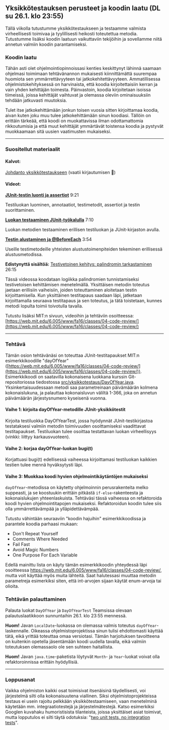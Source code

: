 ## Yksikkötestauksen perusteet ja koodin laatu (DL su 26.1. klo 23:55)

Tällä viikolla tutustumme yksikkötestaukseen ja testaamme valmista virheellisesti toimivaa ja tyylillisesti heikosti toteutettua metodia. Tutustumme lisäksi koodin laatuun vaikuttaviin tekijöihin ja sovellamme niitä annetun valmiin koodin parantamiseksi.

### Koodin laatu

Tähän asti olet ohjelmointiopinnoissasi kenties keskittynyt lähinnä saamaan ohjelmasi toimimaan tehtävänannon mukaisesti kiinnittämättä suurempaa huomiota sen ymmärrettävyyteen tai jatkokehitettävyyteen. Ammatillisessa ohjelmistokehityksessä on harvinaista, että koodia kirjoitettaisiin kerran ja vain yhden kehittäjän toimesta. Päinvastoin, koodia kirjoitetaan isoissa tiimeissä, joissa kehittäjät vaihtuvat ja olemassa oleviin ominaisuuksiin tehdään jatkuvasti muutoksia. 

Tulet itse jatkokehittämään jonkun toisen vuosia sitten kirjoittamaa koodia, aivan kuten joku muu tulee jatkokehittämään sinun koodiasi. Tällöin on erittäin tärkeää, että koodi on muokattavissa ilman odottamattomia rikkoutumisia ja että muut kehittäjät ymmärtävät toistensa koodia ja pystyvät muokkaamaan sitä uusien vaatimusten mukaiseksi.

---

### Suositellut materiaalit

#### Kalvot:

[Johdanto yksikkötestaukseen](https://haagahelia.sharepoint.com/:p:/t/Ohjelmointi2/EWUtzb5VgiFHpudvOuDYRSUBEUziXja02btfg2bYoNV_ug?e=GhRhpc) (vaatii kirjautumisen 🙁)

#### Videot:

[**JUnit-testin luonti ja assertiot**](https://video.haaga-helia.fi/media/JUnit-testin+luonti+ja+assertiot/0_pl76xbuy) 9:21

Testiluokan luominen, annotaatiot, testimetodit, assertiot ja testin suorittaminen.

[**Luokan testaaminen JUnit-työkalulla**](https://video.haaga-helia.fi/media/Luokan+testaaminen+JUnit-ty%C3%B6kalulla/0_1gkcscbe) 7:10

Luokan metodien testaaminen erillisen testiluokan ja JUnit-kirjaston avulla.

[**Testin alustaminen ja @BeforeEach**](https://video.haaga-helia.fi/media/Testin+alustaminen+ja+%40BeforeEach/0_poklvdms) 3:54

Useille testimetodeille yhteisten alustustoimenpiteiden tekeminen erillisessä alustusmetodissa.

**Edistynyttä sisältöä:** [Testivetoinen kehitys: palindromin tarkastaminen](https://video.haaga-helia.fi/media/Testivetoinen+kehitysA+palindromin+tarkastaminen/0_m8y5zv8k) 26:15

Tässä videossa koodataan logiikka palindromien tunnistamiseksi testivetoisen kehittämisen menetelmällä. Yksittäisen metodin toteutus jaetaan erillisiin vaiheisiin, joiden toteuttaminen aloitetaan testin kirjoittamisella. Kun yksittäinen testitapaus saadaan läpi, jatketaan kirjoittamalla seuraava testitapaus ja sen toteutus, ja tätä toistetaan, kunnes metodi lopulta toimii toivotulla tavalla.

Tutustu lisäksi MIT:n sivuun, videoihin ja tehtäviin osoitteessa: [https://web.mit.edu/6.005/www/fa16/classes/04-code-review/](https://web.mit.edu/6.005/www/fa16/classes/04-code-review/)

---

### Tehtävä

Tämän osion tehtävänäsi on toteuttaa JUnit-testitapaukset MIT:n esimerkkikoodille "dayOfYear" ([https://web.mit.edu/6.005/www/fa16/classes/04-code-review/](https://web.mit.edu/6.005/www/fa16/classes/04-code-review/)). Esimerkkikoodi on saatavilla kokonaisena luokkana kurssin Git-repositoriossa tiedostossa [src/yksikkotestaus/DayOfYear.java](src/yksikkotestaus/DayOfYear.java). Yksinkertaisuudessaan metodi saa parametreinaan päivämäärän kolmena kokonaislukuna, ja palauttaa kokonaisluvun väliltä 1-366, joka on annetun päivämäärän järjestysnumero kyseisenä vuonna.

#### **Vaihe 1: kirjoita dayOfYear-metodille JUnit-yksikkötestit**

Kirjoita testiluokka DayOfYearTest, jossa hyödynnät JUnit-testikirjastoa testataksesi valmiin metodin toimivuuden osoittamiseksi vaadittavat testitapaukset. Testiluokan tulee osoittaa testattavan luokan virheellisyys (vinkki: liittyy karkausvuoteen).

#### **Vaihe 2: korjaa dayOfYear-luokan bugi(t)**

Korjattuasi bugi(t) edellisessä vaiheessa kirjoittamasi testiluokan kaikkien testien tulee mennä hyväksytysti läpi.

#### **Vaihe 3: Muokkaa koodi hyvien ohjelmointikäytäntöjen mukaiseksi**

`dayOfYear`-metodissa on käytetty ohjelmoinnin perusrakenteita melko suppeasti, ja se koostuukin erittäin pitkästä `if-else`-rakenteesta ja kokonaislukujen yhteenlaskuista. Tehtäväsi tässä vaiheessa on refaktoroida koodi hyvien ohjelmointitapojen mukaiseksi. Refaktoroidun koodin tulee siis olla ymmärrettävämpää ja ylläpidettävämpää.

Tutustu vähintään seuraaviin "koodin hajuihin" esimerkkikoodissa ja parantele koodia parhaasi mukaan:

- Don't Repeat Yourself
- Comments Where Needed
- Fail Fast
- Avoid Magic Numbers
- One Purpose For Each Variable

Edellä mainittu lista on käyty tämän esimerkkikoodin yhteydessä läpi osoitteessa https://web.mit.edu/6.005/www/fa16/classes/04-code-review/, mutta voit käyttää myös muita lähteitä. Saat halutessasi muuttaa metodin parametreja esimerkiksi siten, että int-arvojen sijaan käytät enum-arvoja tai olioita.

### Tehtävän palauttaminen

Palauta luokat `DayOfYear` ja `DayOfYearTest` Teamsissa olevaan palautuslaatikkoon sunnuntaihin 26.1. klo 23:55 mennessä.

**Huom!** Javan `LocalDate`-luokassa on olemassa valmis toteutus `dayOfYear`-laskennalle. Oikeassa ohjelmistoprojektissa sinun tulisi ehdottomasti käyttää tätä, eikä yrittää toteuttaa omaa versiotasi. Tämän harjoituksen tavoitteena on kuitenkin opetella jäsentämään koodi uudella tavalla, eikä valmiin toteutuksen olemassaolo ole sen suhteen haitallista.

**Huom!** Javan `java.time`-paketista löytyvät `Month`- ja `Year`-luokat voivat olla refaktoroinnissa  erittäin hyödyllisiä.

---

### Loppusanat

Vaikka ohjelmiston kaikki osat toimisivat itsenäisinä täydellisesti, voi järjestelmä silti olla kokonaisuutena viallinen. Siksi ohjelmistoprojekteissa testaus ei usein rajoitu pelkkään yksikkötestaamiseen, vaan menetelminä käytetään mm. integraatiotestejä ja järjestelmätestejä. Katso esimerkiksi Googlen kuvahaku humoristisista tilanteista, joissa yksittäiset asiat toimivat, mutta lopputulos ei silti täytä odotuksia: "[two unit tests, no integration tests](https://www.google.com/search?q=two%20unit%20tests,%20no%20integration%20tests&amp;tbm=isch)".